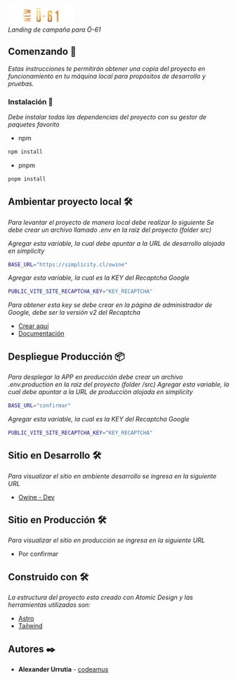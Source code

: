 <img src="https://raw.githubusercontent.com/amus-dev/owine/main/src/assets/logos/footer-logo.webp" alt="
     Logo Owine" width="150" /><br>
_Landing de campaña para Ö-61_

## Comenzando 🚀

_Estas instrucciones te permitirán obtener una copia del proyecto en funcionamiento en tu máquina local para propósitos de desarrollo y pruebas._

### Instalación 🔧

_Debe instalar todas las dependencias del proyecto con su gestor de paquetes favorito_

- npm

```bash
npm install
```

- pnpm

```bash
pnpm install
```

## Ambientar proyecto local 🛠️

_Para levantar el proyecto de manera local debe realizar lo siguiente_
_Se debe crear un archivo llamado .env en la raiz del proyecto (folder src)_

_Agregar esta variable, la cual debe apuntar a la URL de desarrollo alojada en simplicity_

```bash
BASE_URL="https://simplicity.cl/owine"
```

_Agregar esta variable, la cual es la KEY del Recaptcha Google_

```bash
PUBLIC_VITE_SITE_RECAPTCHA_KEY="KEY_RECAPTCHA"
```

_Para obtener esta key se debe crear en la página de administrador de Google, debe ser la versión v2 del Recaptcha_

- [Crear aquí](https://www.google.com/recaptcha/admin/create)
- [Documentación](https://developers.google.com/recaptcha/intro?hl=es-419)

## Despliegue Producción 📦

_Para desplegar la APP en producción debe crear un archivo .env.production en la raiz del proyecto (folder /src)_
_Agregar esta variable, la cual debe apuntar a la URL de producción alojada en simplicity_

```bash
BASE_URL="confirmar"
```

_Agregar esta variable, la cual es la KEY del Recaptcha Google_

```bash
PUBLIC_VITE_SITE_RECAPTCHA_KEY="KEY_RECAPTCHA"
```

## Sitio en Desarrollo 🛠️

_Para visualizar el sitio en ambiente desarrollo se ingresa en la siguiente URL_

- [Owine - Dev](https://simplicity.cl/owine)

## Sitio en Producción 🛠️

_Para visualizar el sitio en producción se ingresa en la siguiente URL_

- Por confirmar

## Construido con 🛠️

_La estructura del proyecto esta creado con Atomic Design y las herramientas utilizadas son:_

- [Astro](https://docs.astro.build/en/getting-started/)
- [Tailwind](https://tailwindcss.com/)

## Autores ✒️

- **Alexander Urrutia** - [codeamus](https://github.com/mts4)
